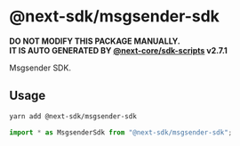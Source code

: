 # @next-sdk/msgsender-sdk

**DO NOT MODIFY THIS PACKAGE MANUALLY.**  
**IT IS AUTO GENERATED BY [@next-core/sdk-scripts] v2.7.1**

Msgsender SDK.

## Usage

```bash
yarn add @next-sdk/msgsender-sdk
```

```ts
import * as MsgsenderSdk from "@next-sdk/msgsender-sdk";
```

[@next-core/sdk-scripts]: https://github.com/easyops-cn/next-core/tree/master/packages/sdk-scripts
